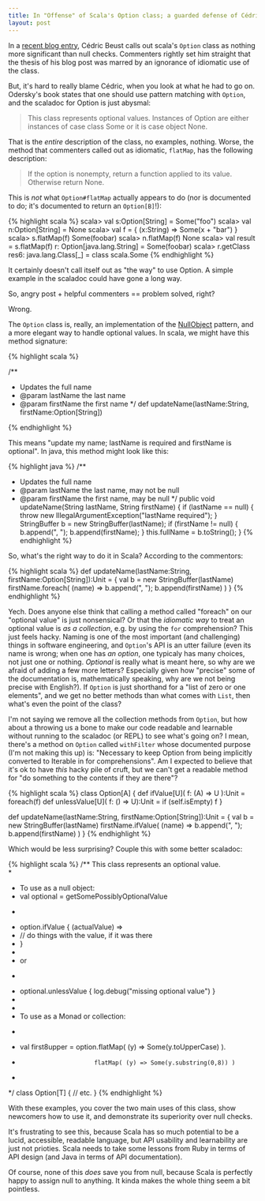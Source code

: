 ```yaml
--- 
title: In "Offense" of Scala's Option class; a guarded defense of Cédric's rant
layout: post
---
```


In a [recent blog entry][cedricoption], Cédric Beust calls out scala's <code>Option</code> class as nothing more significant than null checks.  Commenters rightly set him straight that the thesis of his blog post was marred by an ignorance of idiomatic use of the class.

But, it's hard to really blame Cédric, when you look at what he had to go on.  Odersky's book states that one should use pattern matching with <code>Option</code>, and the scaladoc for Option is just abysmal:

> This class represents optional values. Instances of Option are either instances of case class Some or it is case object None.

That is the *entire* description of the class, no examples, nothing.  Worse, the method that commenters called out as idiomatic, <code>flatMap</code>, has the following description:

> If the option is nonempty, return a function applied to its value. Otherwise return None.

This is *not* what <code>Option#flatMap</code> actually appears to do (nor is documented to do; it's documented to return an <code>Option[B]</code>!):

{% highlight scala %}
scala> val s:Option[String] = Some("foo")
scala> val n:Option[String] = None
scala> val f = { (x:String) => Some(x + "bar") }
scala> s.flatMap(f)
Some(foobar)
scala> n.flatMap(f)
None
scala> val result = s.flatMap(f)
r: Option[java.lang.String] = Some(foobar)
scala> r.getClass
res6: java.lang.Class[_] = class scala.Some
{% endhighlight %}

It certainly doesn't call itself out as "the way" to use Option.  A simple example in the scaladoc could have gone a long way.

So, angry post + helpful commenters == problem solved, right?

Wrong.

The <code>Option</code> class is, really, an implementation of the [NullObject][nullobject] pattern, and a more elegant way to handle optional values.  In scala, we might have this method signature:

{% highlight scala %}

/**
 * Updates the full name
 * @param lastName the last name
 * @param firstName the first name
 */
def updateName(lastName:String, firstName:Option[String])

{% endhighlight %}

This means "update my name; lastName is required and firstName is optional".  In java, this method might look like this:

{% highlight java %}
/**
 * Updates the full name
 * @param lastName the last name, may not be null
 * @param firstName the first name, may be null
 */
public void updateName(String lastName, String firstName) {
    if (lastName == null) {
        throw new IllegalArgumentException("lastName required");
    }
    StringBuffer b = new StringBuffer(lastName);
    if (firstName != null) {
        b.append(", ");
        b.append(firstName);
    }
    this.fullName = b.toString();
}
{% endhighlight %}

So, what's the right way to do it in Scala?  According to the commentors:

{% highlight scala %}
def updateName(lastName:String, firstName:Option[String]):Unit = {
  val b = new StringBuffer(lastName)
  firstName.foreach( (name) => b.append(", "); b.append(firstName) )
}
{% endhighlight %}

Yech.  Does anyone else think that calling a method called "foreach" on our "optional value" is just nonsensical?  Or that the *idiomatic way* to treat an optional value is *as a collection*, e.g. by using the <code>for</code> comprehension?  This just feels hacky.  Naming is one of the most important (and challenging) things in software engineering, and <code>Option</code>'s API is an utter failure (even its name is wrong; when one has _an option_, one typicaly has many choices, not just one or nothing.  _Optional_ is really what is meant here, so why are we afraid of adding a few more letters?  Especially given how "precise" some of the documentation is, mathematically speaking, why are we not being precise with English?). If <code>Option</code> is just shorthand for a "list of zero or one elements", and we get no better methods than what comes with <code>List</code>, then what's even the point of the class?

I'm not saying we remove all the collection methods from <code>Option</code>, but how about a throwing us a bone to make our code readable and learnable without running to the scaladoc (or REPL) to see what's going on?  I mean, there's a method on <code>Option</code> called <code>withFilter</code> whose documented purpose (I'm not making this up) is: "Necessary to keep Option from being implicitly converted to Iterable in for comprehensions".  Am I expected to believe that it's ok to have *this* hacky pile of cruft, but we can't get a readable method for "do something to the contents if they are there"?

{% highlight scala %}
class Option[A] { 
  def ifValue[U]( f: (A) => U ):Unit = foreach(f)
  def unlessValue[U]( f: () => U):Unit = if (self.isEmpty) f
}

def updateName(lastName:String, firstName:Option[String]):Unit = {
  val b = new StringBuffer(lastName)
  firstName.ifValue( (name) => b.append(", "); b.append(firstName) )
}
{% endhighlight %}

Which would be less surprising?  Couple this with some better scaladoc:

{% highlight scala %}
/** This class represents an optional value.  
 *
 * To use as a null object:
 * val optional = getSomePossiblyOptionalValue
 * <pre>
 * option.ifValue { (actualValue) => 
 *   // do things with the value, if it was there
 * }
 * </pre>
 * or
 * <pre>
 * optional.unlessValue { log.debug("missing optional value") }
 * </pre>
 * 
 * To use as a Monad or collection:
 * <pre>
 * val first8upper = option.flatMap( (y) => Some(y.toUpperCase) ).
 *                          flatMap( (y) => Some(y.substring(0,8)) )
 * </pre>
 */
class Option[T] {
  // etc.
}
{% endhighlight %}

With these examples, you cover the two main uses of this class, show newcomers how to use it, and demonstrate its superiority over null checks.

It's frustrating to see this, because Scala has so much potential to be a lucid, accessible, readable language, but API usability and learnability are just not prioties.  Scala needs to take some lessons from Ruby in terms of API design (and Java in terms of API documentation).

Of course, none of this *does* save you from null, because Scala is perfectly happy to assign null to anything.  It kinda makes the whole thing seem a bit pointless.

[cedricoption]: http://beust.com/weblog/2010/07/28/why-scalas-option-and-haskells-maybe-types-wont-save-you-from-null/
[nullobject]: http://en.wikipedia.org/wiki/Null_Object_pattern
